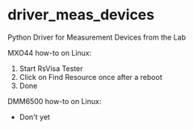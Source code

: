 # driver_meas_devices
Python Driver for Measurement Devices from the Lab

MXO44 how-to on Linux:
1. Start RsVisa Tester
2. Click on Find Resource once after a reboot
3. Done

DMM6500 how-to on Linux:
- Don't yet

